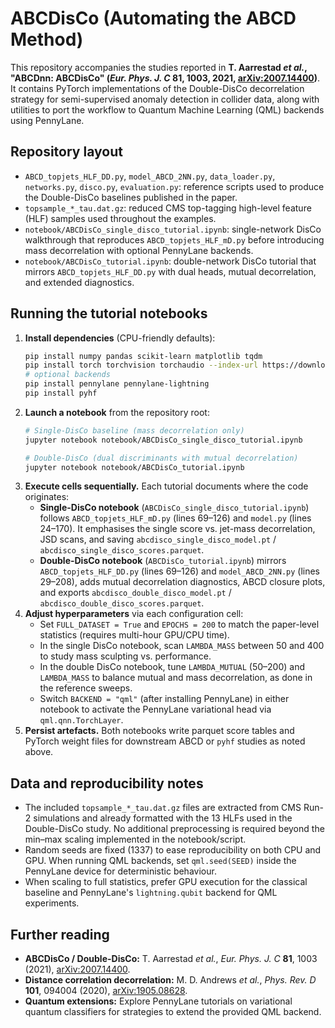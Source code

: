 # ABCDisCo (Automating the ABCD Method)

This repository accompanies the studies reported in **T. Aarrestad *et al.*, "ABCDnn: ABCDisCo" (*Eur. Phys. J. C* **81**, 1003, 2021, [arXiv:2007.14400](https://arxiv.org/abs/2007.14400))**. It contains PyTorch implementations of the Double-DisCo decorrelation strategy for semi-supervised anomaly detection in collider data, along with utilities to port the workflow to Quantum Machine Learning (QML) backends using PennyLane.

## Repository layout

- `ABCD_topjets_HLF_DD.py`, `model_ABCD_2NN.py`, `data_loader.py`, `networks.py`, `disco.py`, `evaluation.py`: reference scripts used to produce the Double-DisCo baselines published in the paper.
- `topsample_*_tau.dat.gz`: reduced CMS top-tagging high-level feature (HLF) samples used throughout the examples.
- `notebook/ABCDisCo_single_disco_tutorial.ipynb`: single-network DisCo walkthrough that reproduces `ABCD_topjets_HLF_mD.py` before introducing mass decorrelation with optional PennyLane backends.
- `notebook/ABCDisCo_tutorial.ipynb`: double-network DisCo tutorial that mirrors `ABCD_topjets_HLF_DD.py` with dual heads, mutual decorrelation, and extended diagnostics.

## Running the tutorial notebooks

1. **Install dependencies** (CPU-friendly defaults):
   ```bash
   pip install numpy pandas scikit-learn matplotlib tqdm
   pip install torch torchvision torchaudio --index-url https://download.pytorch.org/whl/cpu
   # optional backends
   pip install pennylane pennylane-lightning
   pip install pyhf
   ```
2. **Launch a notebook** from the repository root:
   ```bash
   # Single-DisCo baseline (mass decorrelation only)
   jupyter notebook notebook/ABCDisCo_single_disco_tutorial.ipynb

   # Double-DisCo (dual discriminants with mutual decorrelation)
   jupyter notebook notebook/ABCDisCo_tutorial.ipynb
   ```
3. **Execute cells sequentially.** Each tutorial documents where the code originates:
   - **Single-DisCo notebook** (`ABCDisCo_single_disco_tutorial.ipynb`) follows `ABCD_topjets_HLF_mD.py` (lines 69–126) and `model.py` (lines 24–170). It emphasises the single score vs. jet-mass decorrelation, JSD scans, and saving `abcdisco_single_disco_model.pt` / `abcdisco_single_disco_scores.parquet`.
   - **Double-DisCo notebook** (`ABCDisCo_tutorial.ipynb`) mirrors `ABCD_topjets_HLF_DD.py` (lines 69–126) and `model_ABCD_2NN.py` (lines 29–208), adds mutual decorrelation diagnostics, ABCD closure plots, and exports `abcdisco_double_disco_model.pt` / `abcdisco_double_disco_scores.parquet`.
4. **Adjust hyperparameters** via each configuration cell:
   - Set `FULL_DATASET = True` and `EPOCHS = 200` to match the paper-level statistics (requires multi-hour GPU/CPU time).
   - In the single DisCo notebook, scan `LAMBDA_MASS` between 50 and 400 to study mass sculpting vs. performance.
   - In the double DisCo notebook, tune `LAMBDA_MUTUAL` (50–200) and `LAMBDA_MASS` to balance mutual and mass decorrelation, as done in the reference sweeps.
   - Switch `BACKEND = "qml"` (after installing PennyLane) in either notebook to activate the PennyLane variational head via `qml.qnn.TorchLayer`.
5. **Persist artefacts.** Both notebooks write parquet score tables and PyTorch weight files for downstream ABCD or `pyhf` studies as noted above.

## Data and reproducibility notes

- The included `topsample_*_tau.dat.gz` files are extracted from CMS Run-2 simulations and already formatted with the 13 HLFs used in the Double-DisCo study. No additional preprocessing is required beyond the min–max scaling implemented in the notebook/script.
- Random seeds are fixed (1337) to ease reproducibility on both CPU and GPU. When running QML backends, set `qml.seed(SEED)` inside the PennyLane device for deterministic behaviour.
- When scaling to full statistics, prefer GPU execution for the classical baseline and PennyLane's `lightning.qubit` backend for QML experiments.

## Further reading

- **ABCDisCo / Double-DisCo:** T. Aarrestad *et al.*, *Eur. Phys. J. C* **81**, 1003 (2021), [arXiv:2007.14400](https://arxiv.org/abs/2007.14400).
- **Distance correlation decorrelation:** M. D. Andrews *et al.*, *Phys. Rev. D* **101**, 094004 (2020), [arXiv:1905.08628](https://arxiv.org/abs/1905.08628).
- **Quantum extensions:** Explore PennyLane tutorials on variational quantum classifiers for strategies to extend the provided QML backend.
